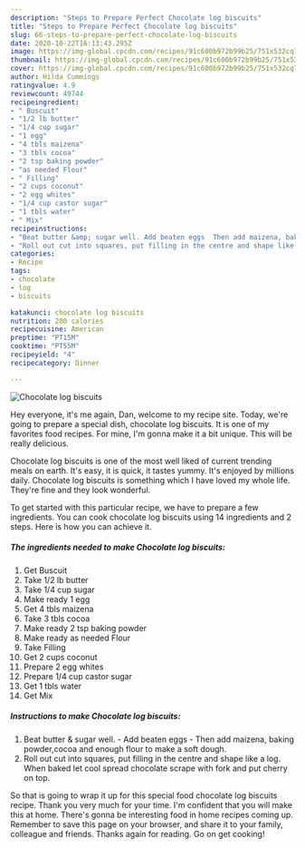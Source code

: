 ```yaml
---
description: "Steps to Prepare Perfect Chocolate log biscuits"
title: "Steps to Prepare Perfect Chocolate log biscuits"
slug: 66-steps-to-prepare-perfect-chocolate-log-biscuits
date: 2020-10-22T16:13:43.295Z
image: https://img-global.cpcdn.com/recipes/91c600b972b99b25/751x532cq70/chocolate-log-biscuits-recipe-main-photo.jpg
thumbnail: https://img-global.cpcdn.com/recipes/91c600b972b99b25/751x532cq70/chocolate-log-biscuits-recipe-main-photo.jpg
cover: https://img-global.cpcdn.com/recipes/91c600b972b99b25/751x532cq70/chocolate-log-biscuits-recipe-main-photo.jpg
author: Hilda Cummings
ratingvalue: 4.9
reviewcount: 49744
recipeingredient:
- " Buscuit"
- "1/2 lb butter"
- "1/4 cup sugar"
- "1 egg"
- "4 tbls maizena"
- "3 tbls cocoa"
- "2 tsp baking powder"
- "as needed Flour"
- " Filling"
- "2 cups coconut"
- "2 egg whites"
- "1/4 cup castor sugar"
- "1 tbls water"
- " Mix"
recipeinstructions:
- "Beat butter &amp; sugar well. Add beaten eggs  Then add maizena, baking powder,cocoa and enough flour to make a soft dough."
- "Roll out cut into squares, put filling in the centre and shape like a log. When baked let cool spread chocolate scrape with fork and put cherry on top."
categories:
- Recipe
tags:
- chocolate
- log
- biscuits

katakunci: chocolate log biscuits 
nutrition: 280 calories
recipecuisine: American
preptime: "PT15M"
cooktime: "PT55M"
recipeyield: "4"
recipecategory: Dinner

---
```



![Chocolate log biscuits](https://img-global.cpcdn.com/recipes/91c600b972b99b25/751x532cq70/chocolate-log-biscuits-recipe-main-photo.jpg)

Hey everyone, it's me again, Dan, welcome to my recipe site. Today, we're going to prepare a special dish, chocolate log biscuits. It is one of my favorites food recipes. For mine, I'm gonna make it a bit unique. This will be really delicious.



Chocolate log biscuits is one of the most well liked of current trending meals on earth. It's easy, it is quick, it tastes yummy. It's enjoyed by millions daily. Chocolate log biscuits is something which I have loved my whole life. They're fine and they look wonderful.


To get started with this particular recipe, we have to prepare a few ingredients. You can cook chocolate log biscuits using 14 ingredients and 2 steps. Here is how you can achieve it.

<!--inarticleads1-->

##### The ingredients needed to make Chocolate log biscuits:

1. Get  Buscuit
1. Take 1/2 lb butter
1. Take 1/4 cup sugar
1. Make ready 1 egg
1. Get 4 tbls maizena
1. Take 3 tbls cocoa
1. Make ready 2 tsp baking powder
1. Make ready as needed Flour
1. Take  Filling
1. Get 2 cups coconut
1. Prepare 2 egg whites
1. Prepare 1/4 cup castor sugar
1. Get 1 tbls water
1. Get  Mix




<!--inarticleads2-->

##### Instructions to make Chocolate log biscuits:

1. Beat butter &amp; sugar well. - Add beaten eggs  - Then add maizena, baking powder,cocoa and enough flour to make a soft dough.
1. Roll out cut into squares, put filling in the centre and shape like a log. When baked let cool spread chocolate scrape with fork and put cherry on top.




So that is going to wrap it up for this special food chocolate log biscuits recipe. Thank you very much for your time. I'm confident that you will make this at home. There's gonna be interesting food in home recipes coming up. Remember to save this page on your browser, and share it to your family, colleague and friends. Thanks again for reading. Go on get cooking!
